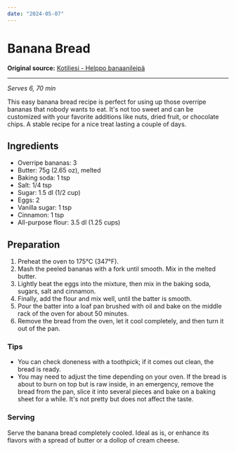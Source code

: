 ```yaml
---
date: "2024-05-07"
---
```


# Banana Bread

**Original source:** [Kotiliesi - Helppo banaanileipä](https://kotiliesi.fi/himahella/helppo-banaanileipa-eli-banana-bread/)

---

*Serves 6, 70 min*

This easy banana bread recipe is perfect for using up those overripe bananas that nobody wants to eat. It's not too sweet and can be customized with your favorite additions like nuts, dried fruit, or chocolate chips. A stable recipe for a nice treat lasting a couple of days.

## Ingredients
- Overripe bananas: 3
- Butter: 75g (2.65 oz), melted
- Baking soda: 1 tsp
- Salt: 1/4 tsp
- Sugar: 1.5 dl (1/2 cup)
- Eggs: 2
- Vanilla sugar: 1 tsp
- Cinnamon: 1 tsp
- All-purpose flour: 3.5 dl (1.25 cups)

## Preparation
1. Preheat the oven to 175°C (347°F).
2. Mash the peeled bananas with a fork until smooth. Mix in the melted butter.
3. Lightly beat the eggs into the mixture, then mix in the baking soda, sugars, salt and cinnamon.
4. Finally, add the flour and mix well, until the batter is smooth.
4. Pour the batter into a loaf pan brushed with oil and bake on the middle rack of the oven for about 50 minutes.
5. Remove the bread from the oven, let it cool completely, and then turn it out of the pan.

### Tips
- You can check doneness with a toothpick; if it comes out clean, the bread is ready.
- You may need to adjust the time depending on your oven. If the bread is about to burn on top but is raw inside, in an emergency, remove the bread from the pan, slice it into several pieces and bake on a baking sheet for a while. It's not pretty but does not affect the taste.

### Serving
Serve the banana bread completely cooled. Ideal as is, or enhance its flavors with a spread of butter or a dollop of cream cheese.

